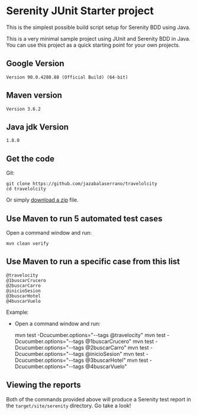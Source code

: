 # Serenity JUnit Starter project


This is the simplest possible build script setup for Serenity BDD using Java. 

This is a very minimal sample project using JUnit and Serenity BDD in Java. 
You can use this project as a quick starting point for your own projects.
## Google Version

	Version 90.0.4280.88 (Official Build) (64-bit)

## Maven version
	
	Version 3.6.2

## Java jdk Version
 	
	1.8.0

## Get the code

Git:

    git clone https://github.com/jazabalaserrano/travelolcity
    cd travelolcity


Or simply [download a zip](https://github.com/jazabalaserrano/travelolcity) file.

## Use Maven to run 5 automated test cases

Open a command window and run:

    mvn clean verify


## Use Maven to run a specific case from this list
	
	@travelocity
	@1buscarCrucero
	@2buscarCarro
	@inicioSesion
	@3buscarHotel
	@4buscarVuelo

Example:
- Open a command window and run:

	mvn test -Dcucumber.options="--tags @travelocity"
	mvn test -Dcucumber.options="--tags @1buscarCrucero"
	mvn test -Dcucumber.options="--tags @2buscarCarro"
	mvn test -Dcucumber.options="--tags @inicioSesion"
	mvn test -Dcucumber.options="--tags @3buscarHotel"
	mvn test -Dcucumber.options="--tags @4buscarVuelo"
	
	

## Viewing the reports

Both of the commands provided above will produce a Serenity test report in the `target/site/serenity` directory. Go take a look!




